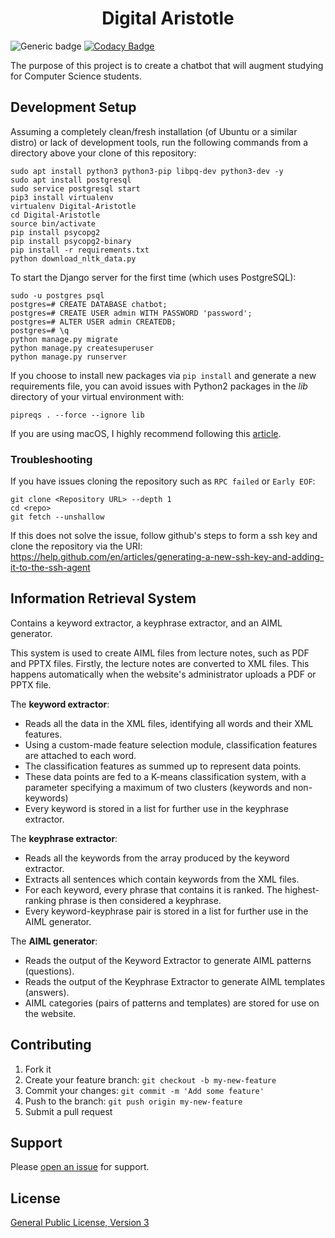 <div align="center">
    <h1>Digital Aristotle</h1>
</div>

![Generic badge](https://travis-ci.com/Gabighz/Digital-Aristotle.svg?branch=master)
[![Codacy Badge](https://api.codacy.com/project/badge/Grade/a7600e611e6a4044a3b89c6b80c56cea)](https://www.codacy.com/app/Gabighz/Digital-Aristotle?utm_source=github.com&amp;utm_medium=referral&amp;utm_content=Gabighz/Digital-Aristotle&amp;utm_campaign=Badge_Grade)

The purpose of this project is to create a chatbot that will augment studying for Computer Science students.

## Development Setup
Assuming a completely clean/fresh installation (of Ubuntu or a similar distro) or lack of development tools, run the following commands
from a directory above your clone of this repository:

```
sudo apt install python3 python3-pip libpq-dev python3-dev -y
sudo apt install postgresql
sudo service postgresql start
pip3 install virtualenv
virtualenv Digital-Aristotle
cd Digital-Aristotle
source bin/activate
pip install psycopg2
pip install psycopg2-binary
pip install -r requirements.txt
python download_nltk_data.py
```

To start the Django server for the first time (which uses PostgreSQL):

```
sudo -u postgres psql
postgres=# CREATE DATABASE chatbot;
postgres=# CREATE USER admin WITH PASSWORD 'password';
postgres=# ALTER USER admin CREATEDB;
postgres=# \q
python manage.py migrate
python manage.py createsuperuser
python manage.py runserver
```

If you choose to install new packages via `pip install` and generate a new requirements file, you can avoid issues with Python2 packages
in the <i>lib</i> directory of your virtual environment with:

```
pipreqs . --force --ignore lib
```

If you are using macOS, I highly recommend following this [article](https://stories.thirdbrain.ch/postgresql-psycopg2-macosx-python-error).

<h3> Troubleshooting </h3>

If you have issues cloning the repository such as ``RPC failed`` or ``Early EOF``:

```
git clone <Repository URL> --depth 1
cd <repo>
git fetch --unshallow
```
If this does not solve the issue, follow github's steps to form a ssh key and clone the repository via the URI:
https://help.github.com/en/articles/generating-a-new-ssh-key-and-adding-it-to-the-ssh-agent

## Information Retrieval System

Contains a keyword extractor, a keyphrase extractor, and an AIML generator. 

This system is used to create AIML files from lecture notes, such as PDF and PPTX files. Firstly, the lecture notes
are converted to XML files. This happens automatically when the website's administrator uploads a PDF or PPTX file. 

The <b>keyword extractor</b>:
    <ul>
        <li> Reads all the data in the XML files, identifying all words and their XML features. </li>
        <li> Using a custom-made feature selection module, classification features are attached to each word. </li>
        <li> The classification features as summed up to represent data points. </li>
        <li> These data points are fed to a K-means classification system, with a parameter specifying a maximum of two clusters (keywords and non-keywords) </li>
        <li> Every keyword is stored in a list for further use in the keyphrase extractor. </li>
    </ul>
    
The <b>keyphrase extractor</b>:
    <ul>
        <li> Reads all the keywords from the array produced by the keyword extractor. </li>
        <li> Extracts all sentences which contain keywords from the XML files. </li>
        <li> For each keyword, every phrase that contains it is ranked. The highest-ranking phrase is then considered a
         keyphrase. </li>
        <li> Every keyword-keyphrase pair is stored in a list for further use in the AIML generator. </li>
    </ul>

The <b> AIML generator</b>:
    <ul>
        <li> Reads the output of the Keyword Extractor to generate AIML patterns (questions). </li>
        <li> Reads the output of the Keyphrase Extractor to generate AIML templates (answers). </li>
        <li> AIML categories (pairs of patterns and templates) are stored for use on the website. </li>
    </ul>

## Contributing

1. Fork it
2. Create your feature branch: `git checkout -b my-new-feature`
3. Commit your changes: `git commit -m 'Add some feature'`
4. Push to the branch: `git push origin my-new-feature`
5. Submit a pull request

## Support

Please [open an issue](https://github.com/Gabighz/Digital-Aristotle/issues/new/) for support.

## License

[General Public License, Version 3](https://www.gnu.org/licenses/gpl-3.0.en.html)